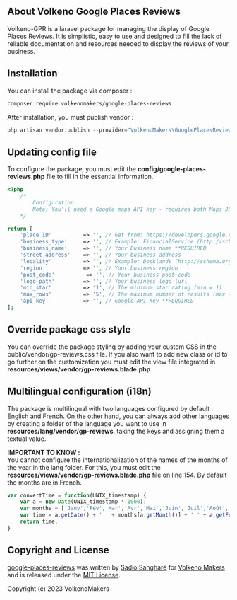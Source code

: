 ## About Volkeno Google Places Reviews
Volkeno-GPR is a laravel package for managing the display of Google Places Reviews. It is simplistic, easy to use and designed to fill the lack of reliable documentation and resources needed to display the reviews of your business.

## Installation

You can install the package via composer :
``` bash
composer require volkenomakers/google-places-reviews
```

After installation, you must publish vendor :
``` php
php artisan vendor:publish --provider="VolkenoMakers\GooglePlacesReviews\GooglePlacesReviewsServiceProvider"
```

## Updating config file 
To configure the package, you must edit the **config/google-places-reviews.php** file to fill in the essential information.
``` php
<?php
    /*
        Configuration.
        Note: You'll need a Google maps API key - requires both Maps JS and Places API services enabled.
    */

return [
    'place_ID'          => '', // Get from: https://developers.google.com/maps/documentation/javascript/examples/places-placeid-finder **REQUIRED
    'business_type'     => '', // Example: FinancialService (http://schema.org) **REQUIRED
    'business_name'     => '', // Your Business name **REQUIRED
    'street_address'    => '', // Your business address
    'locality'          => '', // Example: Docklands (http://schema.org/addressLocality)
    'region '           => '', // Your business region
    'post_code'          => '', // Your business post code
    'logo_path'         => '', // Your business logo lurl
    'min_star'          => '1', // The minimum star rating (min = 1)
    'max_rows'          => '5', // The maximum number of results (max = 5)
    'api_key'           => '', // Google API Key **REQUIRED
];
```

## Override package css style
You can override the package styling by adding your custom CSS in the public/vendor/gp-reviews.css file.
If you also want to add new class or id to go further on the customization you must edit the view file integrated in **resources/views/vendor/gp-reviews.blade.php**

## Multilingual configuration (i18n)
The package is multilingual with two languages configured by default : English and French. On the other hand, you can always add other languages by creating a folder of the language you want to use in **resources/lang/vendor/gp-reviews**, taking the keys and assigning them a textual value.

**IMPORTANT TO KNOW :** <br>
You cannot configure the internationalization of the names of the months of the year in the lang folder. For this, you must edit the **resources/views/vendor/gp-reviews.blade.php** file on line 154. 
By default the months are in French.

```js
var convertTime = function(UNIX_timestamp) {
    var a = new Date(UNIX_timestamp * 1000);
    var months = ['Janv','Fév','Mar','Avr','Mai','Juin','Juil','Août','Sept','Oct','Nov','Déc']; // You can change this
    var time = a.getDate() + ' ' + months[a.getMonth()] + ' ' + a.getFullYear();
    return time;
}
```

## Copyright and License

[google-places-reviews](https://github.com/VolkenoMakers/volkeno-google-places-reviews)
was written by [Sadio Sangharé](https://github.com/sadiosandev) for [Volkeno Makers](https://volkeno.sn) and is released under the [MIT License](LICENSE.md).

Copyright (c) 2023 VolkenoMakers


